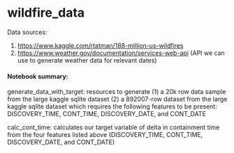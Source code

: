 # wildfire_data

Data sources:
1. https://www.kaggle.com/rtatman/188-million-us-wildfires
2. https://www.weather.gov/documentation/services-web-api (API we can use to generate weather data for relevant dates)

#### Notebook summary:
generate_data_with_target: resources to generate
(1) a 20k row data sample from the large kaggle sqlite dataset
(2) a 892007-row dataset from the large kaggle sqlite dataset which requires the following features to be present:
	DISCOVERY_TIME, CONT_TIME, DISCOVERY_DATE, and CONT_DATE

calc_cont_time: calculates our target variable of delta in containment time from the four features listed above (DISCOVERY_TIME, CONT_TIME, DISCOVERY_DATE, and CONT_DATE)



